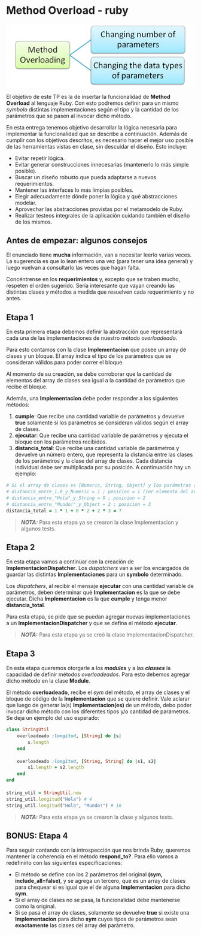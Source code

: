 # Method Overload - ruby

![portada](assets/cover.png)

El objetivo de este TP es la de insertar la funcionalidad de **Method Overload** al lenguaje Ruby. Con esto podremos definir para un mismo *symbolo* distintas implementaciones según el tipo y la cantidad de los parámetros que se pasen al invocar dicho método.

En esta entrega tenemos objetivo desarrollar la lógica necesaria para implementar la funcionalidad que se describe a continuación. Además de cumplir con los objetivos descritos, es necesario hacer el mejor uso posible de las herramientas vistas en clase, sin descuidar el diseño.
Esto incluye:
- Evitar repetir lógica.
- Evitar generar construcciones innecesarias (mantenerlo lo más simple posible).
- Buscar un diseño robusto que pueda adaptarse a nuevos requerimientos.
- Mantener las interfaces lo más limpias posibles.
- Elegir adecuadamente dónde poner la lógica y qué abstracciones modelar.
- Aprovechar las abstracciones provistas por el metamodelo de Ruby.
- Realizar testeos integrales de la aplicación cuidando también el diseño de los mismos.

## Antes de empezar: algunos consejos

El enunciado tiene **mucha** información, van a necesitar leerlo varias veces. La sugerencia es que lo lean entero una vez (para tener una idea general) y luego vuelvan a consultarlo las veces que hagan falta.

Concéntrense en los **requerimientos** y, excepto que se traben mucho, respeten el orden sugerido. Sería interesante que vayan creando las distintas clases y métodos a medida que resuelven cada requerimiento y no antes.

## Etapa 1

En esta primera etapa debemos definir la abstracción que representará cada una de las implementaciones de nuestro método *overloadeado*.

Para esto contamos con la clase **Implementacion** que posee un array de clases y un bloque. El array indica el tipo de los parámetros que se consideran válidos para poder correr el bloque.

Al momento de su creación, se debe corroborar que la cantidad de elementos del array de clases sea igual a la cantidad de parámetros que recibe el bloque.

Además, una **Implementacion** debe poder responder a los siguientes métodos:

1. **cumple**: Que recibe una cantidad variable de parámetros y devuelve **true** solamente si los parámetros se consideran válidos según el array de clases.
2. **ejecutar**: Que recibe una cantidad variable de parámetros y ejecuta el bloque con los parámetros recibidos.
3. **distancia_total**: Que recibe una cantidad variable de parámetros y devuelve un número entero, que representa la distancia entre las clases de los parámetros y la clase del array de clases. Cada distancia individual debe ser multiplicada por su posición. A continuación hay un ejemplo:
```ruby
# Si el array de clases es [Numeric, String, Object] y los parámetros [1.0, "Hola", "Mundo!"]
# distancia_entre_1.0_y_Numeric = 1 ; posicion = 1 (1er elemento del array)
# distancia_entre_"Hola"_y_String = 0 ; posicion = 2
# distancia_entre_"Mundo!"_y_Object = 2 ; posicion = 3
distancia_total = 1 * 1 + 0 * 2 + 2 * 3 = 7
```

> **_NOTA:_** Para esta etapa ya se crearon la clase Implementacion y algunos tests.

## Etapa 2

En esta etapa vamos a continuar con la creación de **ImplementacionDispatcher**. Los *dispatchers* van a ser los encargados de guardar las distintas **Implementaciones** para un **symbolo** determinado.

Los *dispatchers*, al recibir el mensaje **ejecutar** con una cantidad variable de parámetros, deben determinar qué **Implementacion** es la que se debe ejecutar. Dicha **Implementacion** es la que **cumple** y tenga menor **distancia_total**.

Para esta etapa, se pide que se puedan agregar nuevas implementaciones a un **ImplementacionDispatcher** y que se defina el método **ejecutar**.

> **_NOTA:_** Para esta etapa ya se creó la clase ImplementacionDispatcher.

## Etapa 3

En esta etapa queremos otorgarle a los ***modules*** y a las ***classes*** la capacidad de definir métodos *overloadeados*. Para esto debemos agregar dicho método en la clase **Module**.

El método **overloadeado**, recibe el *sym* del método, el array de clases y el bloque de código de la **Implementacion** que se quiere definir. Vale aclarar que luego de generar la(s) **Implementacion(es)** de un método, debo poder invocar dicho método con los diferentes tipos y/o cantidad de parámetros. Se deja un ejemplo del uso esperado:
```ruby
class StringUtil
    overloadeado :longitud, [String] do |s|
        s.length
    end
    
    overloadeado :longitud, [String, String] do |s1, s2|
        s1.length + s2.length
    end
end

string_util = StringUtil.new
string_util.longitud("Hola") # 4
string_util.longitud("Hola", "Mundo!") # 10
```

> **_NOTA:_** Para esta etapa ya se crearon la clase y algunos tests.

## BONUS: Etapa 4

Para seguir contando con la introspección que nos brinda Ruby, queremos mantener la coherencia en el método **respond_to?**. Para ello vamos a redefinirlo con las siguientes especificaciones:

* El método se define con los 2 parámetros del original **(sym, include_all=false)**, y se agrega un tercero, que es un array de clases para chequear si es igual que el de alguna **Implementacion** para dicho **sym**.
* Si el array de clases no se pasa, la funcionalidad debe mantenerse como la original.
* Si se pasa el array de clases, solamente se devuelve **true** si existe una **Implementacion** para dicho **sym** cuyos tipos de parámetros sean **exactamente** las clases del array del parámetro.
